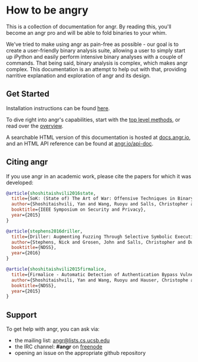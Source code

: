 # How to be angry

This is a collection of documentation for angr. By reading this, you'll become an angr pro and will be able to fold binaries to your whim.

We've tried to make using angr as pain-free as possible - our goal is to create a user-friendly binary analysis suite, allowing a user to simply start up iPython and easily perform intensive binary analyses with a couple of commands.
That being said, binary analysis is complex, which makes angr complex.
This documentation is an attempt to help out with that, providing narritive explanation and exploration of angr and its design.

## Get Started

Installation instructions can be found [here](./INSTALL.md).

To dive right into angr's capabilities, start with the [top level methods](./docs/toplevel.md), or read over the [overview](./docs/overview.md).

A searchable HTML version of this documentation is hosted at [docs.angr.io](http://docs.angr.io/), and an HTML API reference can be found at [angr.io/api-doc](http://angr.io/api-doc/).

## Citing angr

If you use angr in an academic work, please cite the papers for which it was developed:

```bibtex
@article{shoshitaishvili2016state,
  title={SoK: (State of) The Art of War: Offensive Techniques in Binary Analysis},
  author={Shoshitaishvili, Yan and Wang, Ruoyu and Salls, Christopher and Stephens, Nick and Polino, Mario and Dutcher, Andrew and Grosen, John and Feng, Siji and Hauser, Christophe and Kruegel, Christopher and Vigna, Giovanni},
  booktitle={IEEE Symposium on Security and Privacy},
  year={2015}
}

@article{stephens2016driller,
  title={Driller: Augmenting Fuzzing Through Selective Symbolic Execution},
  author={Stephens, Nick and Grosen, John and Salls, Christopher and Dutcher, Andrew and Wang, Ruoyu and Corbetta, Jacopo and Shoshitaishvili, Yan and Kruegel, Christopher and Vigna, Giovanni},
  booktitle={NDSS},
  year={2016}
}

@article{shoshitaishvili2015firmalice,
  title={Firmalice - Automatic Detection of Authentication Bypass Vulnerabilities in Binary Firmware},
  author={Shoshitaishvili, Yan and Wang, Ruoyu and Hauser, Christophe and Kruegel, Christopher and Vigna, Giovanni},
  booktitle={NDSS},
  year={2015}
}
```

## Support

To get help with angr, you can ask via:

- the mailing list: angr@lists.cs.ucsb.edu
- the IRC channel: **#angr** on [freenode](https://freenode.net/)
- opening an issue on the appropriate github repository
